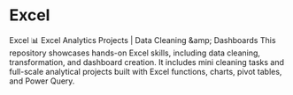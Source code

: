 # Excel
Excel 📊 Excel Analytics Projects | Data Cleaning &amp;amp; Dashboards This repository showcases hands-on Excel skills, including data cleaning, transformation, and dashboard creation. It includes mini cleaning tasks and full-scale analytical projects built with Excel functions, charts, pivot tables, and Power Query. 
